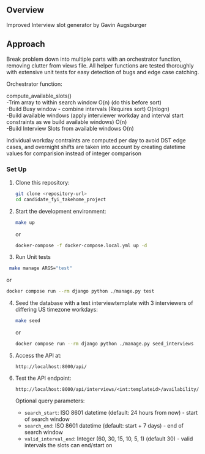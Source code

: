 ## Overview 

Improved Interview slot generator by Gavin Augsburger

## Approach

Break problem down into multiple parts with an orchestrator function, removing clutter from views file.
All helper functions are tested thoroughly with extensive unit tests for easy detection of bugs and edge case catching.

Orchestrator function:

compute_available_slots()   
    -Trim array to within search window O(n) (do this before sort)  
    -Build Busy window - combine intervals (Requires sort) O(nlogn)  
    -Build available windows (apply interviewer workday and interval start constraints as we build available windows) O(n)  
    -Build Interview Slots from available windows O(n)

Individual workday contraints are computed per day to avoid DST edge cases, and overnight shifts are taken into account by creating datetime values for comparision instead of integer comparison


### Set Up

1. Clone this repository:
   ```bash
   git clone <repository-url>
   cd candidate_fyi_takehome_project
   ```

2. Start the development environment:
   ```bash
   make up
   ```
   or
   ```bash
   docker-compose -f docker-compose.local.yml up -d
   ```
3. Run Unit tests
  ```bash
   make manage ARGS="test"
   ```
   or
   ```bash
   docker compose run --rm django python ./manage.py test
   ```

4. Seed the database with a test interviewtemplate with 3 interviewers of differing US timezone workdays:
   ```bash
   make seed
   ```
   or
   ```bash
   docker compose run --rm django python ./manage.py seed_interviews
   ```

5. Access the API at:
   ```
   http://localhost:8000/api/
   ```

5. Test the API endpoint:
   ```
   http://localhost:8000/api/interviews/<int:templateid>/availability/
   ```

   Optional query parameters:
   - `search_start`: ISO 8601 datetime (default: 24 hours from now) - start of search window
   - `search_end`: ISO 8601 datetime (default: start + 7 days) - end of search window
   - `valid_interval_end`: Integer (60, 30, 15, 10, 5, 1) (default 30) - valid intervals the slots can end/start on 

